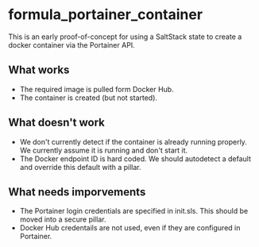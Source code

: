 # formula_portainer_container

This is an early proof-of-concept for using a SaltStack state to create a docker container via the Portainer API.

## What works
* The required image is pulled form Docker Hub.
* The container is created (but not started).

## What doesn't work
* We don't currently detect if the container is already running properly.  We currently assume it is running and don't start it.
* The Docker endpoint ID is hard coded.  We should autodetect a default and override this default with a pillar.

## What needs imporvements
* The Portainer login credentials are specified in init.sls.  This should be moved into a secure pillar.
* Docker Hub credentails are not used, even if they are configured in Portainer.
